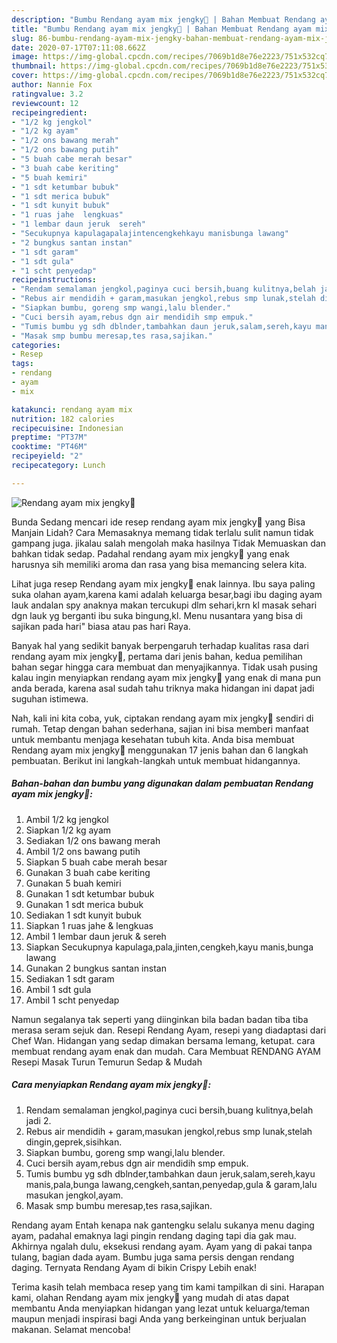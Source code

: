 ```yaml
---
description: "Bumbu Rendang ayam mix jengky🥘 | Bahan Membuat Rendang ayam mix jengky🥘 Yang Enak Banget"
title: "Bumbu Rendang ayam mix jengky🥘 | Bahan Membuat Rendang ayam mix jengky🥘 Yang Enak Banget"
slug: 86-bumbu-rendang-ayam-mix-jengky-bahan-membuat-rendang-ayam-mix-jengky-yang-enak-banget
date: 2020-07-17T07:11:08.662Z
image: https://img-global.cpcdn.com/recipes/7069b1d8e76e2223/751x532cq70/rendang-ayam-mix-jengky🥘-foto-resep-utama.jpg
thumbnail: https://img-global.cpcdn.com/recipes/7069b1d8e76e2223/751x532cq70/rendang-ayam-mix-jengky🥘-foto-resep-utama.jpg
cover: https://img-global.cpcdn.com/recipes/7069b1d8e76e2223/751x532cq70/rendang-ayam-mix-jengky🥘-foto-resep-utama.jpg
author: Nannie Fox
ratingvalue: 3.2
reviewcount: 12
recipeingredient:
- "1/2 kg jengkol"
- "1/2 kg ayam"
- "1/2 ons bawang merah"
- "1/2 ons bawang putih"
- "5 buah cabe merah besar"
- "3 buah cabe keriting"
- "5 buah kemiri"
- "1 sdt ketumbar bubuk"
- "1 sdt merica bubuk"
- "1 sdt kunyit bubuk"
- "1 ruas jahe  lengkuas"
- "1 lembar daun jeruk  sereh"
- "Secukupnya kapulagapalajintencengkehkayu manisbunga lawang"
- "2 bungkus santan instan"
- "1 sdt garam"
- "1 sdt gula"
- "1 scht penyedap"
recipeinstructions:
- "Rendam semalaman jengkol,paginya cuci bersih,buang kulitnya,belah jadi 2."
- "Rebus air mendidih + garam,masukan jengkol,rebus smp lunak,stelah dingin,geprek,sisihkan."
- "Siapkan bumbu, goreng smp wangi,lalu blender."
- "Cuci bersih ayam,rebus dgn air mendidih smp empuk."
- "Tumis bumbu yg sdh dblnder,tambahkan daun jeruk,salam,sereh,kayu manis,pala,bunga lawang,cengkeh,santan,penyedap,gula &amp; garam,lalu masukan jengkol,ayam."
- "Masak smp bumbu meresap,tes rasa,sajikan."
categories:
- Resep
tags:
- rendang
- ayam
- mix

katakunci: rendang ayam mix 
nutrition: 182 calories
recipecuisine: Indonesian
preptime: "PT37M"
cooktime: "PT46M"
recipeyield: "2"
recipecategory: Lunch

---
```



![Rendang ayam mix jengky🥘](https://img-global.cpcdn.com/recipes/7069b1d8e76e2223/751x532cq70/rendang-ayam-mix-jengky🥘-foto-resep-utama.jpg)

Bunda Sedang mencari ide resep rendang ayam mix jengky🥘 yang Bisa Manjain Lidah? Cara Memasaknya memang tidak terlalu sulit namun tidak gampang juga. jikalau salah mengolah maka hasilnya Tidak Memuaskan dan bahkan tidak sedap. Padahal rendang ayam mix jengky🥘 yang enak harusnya sih memiliki aroma dan rasa yang bisa memancing selera kita.

Lihat juga resep Rendang ayam mix jengky🥘 enak lainnya. Ibu saya paling suka olahan ayam,karena kami adalah keluarga besar,bagi ibu daging ayam lauk andalan spy anaknya makan tercukupi dlm sehari,krn kl masak sehari dgn lauk yg berganti ibu suka bingung,kl. Menu nusantara yang bisa di sajikan pada hari&#34; biasa atau pas hari Raya.

Banyak hal yang sedikit banyak berpengaruh terhadap kualitas rasa dari rendang ayam mix jengky🥘, pertama dari jenis bahan, kedua pemilihan bahan segar hingga cara membuat dan menyajikannya. Tidak usah pusing kalau ingin menyiapkan rendang ayam mix jengky🥘 yang enak di mana pun anda berada, karena asal sudah tahu triknya maka hidangan ini dapat jadi suguhan istimewa.


Nah, kali ini kita coba, yuk, ciptakan rendang ayam mix jengky🥘 sendiri di rumah. Tetap dengan bahan sederhana, sajian ini bisa memberi manfaat untuk membantu menjaga kesehatan tubuh kita. Anda bisa membuat Rendang ayam mix jengky🥘 menggunakan 17 jenis bahan dan 6 langkah pembuatan. Berikut ini langkah-langkah untuk membuat hidangannya.

<!--inarticleads1-->

##### Bahan-bahan dan bumbu yang digunakan dalam pembuatan Rendang ayam mix jengky🥘:

1. Ambil 1/2 kg jengkol
1. Siapkan 1/2 kg ayam
1. Sediakan 1/2 ons bawang merah
1. Ambil 1/2 ons bawang putih
1. Siapkan 5 buah cabe merah besar
1. Gunakan 3 buah cabe keriting
1. Gunakan 5 buah kemiri
1. Gunakan 1 sdt ketumbar bubuk
1. Gunakan 1 sdt merica bubuk
1. Sediakan 1 sdt kunyit bubuk
1. Siapkan 1 ruas jahe &amp; lengkuas
1. Ambil 1 lembar daun jeruk &amp; sereh
1. Siapkan Secukupnya kapulaga,pala,jinten,cengkeh,kayu manis,bunga lawang
1. Gunakan 2 bungkus santan instan
1. Sediakan 1 sdt garam
1. Ambil 1 sdt gula
1. Ambil 1 scht penyedap


Namun segalanya tak seperti yang diinginkan bila badan badan tiba tiba merasa seram sejuk dan. Resepi Rendang Ayam, resepi yang diadaptasi dari Chef Wan. Hidangan yang sedap dimakan bersama lemang, ketupat. cara membuat rendang ayam enak dan mudah. Cara Membuat RENDANG AYAM Resepi Masak Turun Temurun Sedap &amp; Mudah 

<!--inarticleads2-->

##### Cara menyiapkan Rendang ayam mix jengky🥘:

1. Rendam semalaman jengkol,paginya cuci bersih,buang kulitnya,belah jadi 2.
1. Rebus air mendidih + garam,masukan jengkol,rebus smp lunak,stelah dingin,geprek,sisihkan.
1. Siapkan bumbu, goreng smp wangi,lalu blender.
1. Cuci bersih ayam,rebus dgn air mendidih smp empuk.
1. Tumis bumbu yg sdh dblnder,tambahkan daun jeruk,salam,sereh,kayu manis,pala,bunga lawang,cengkeh,santan,penyedap,gula &amp; garam,lalu masukan jengkol,ayam.
1. Masak smp bumbu meresap,tes rasa,sajikan.


Rendang ayam Entah kenapa nak gantengku selalu sukanya menu daging ayam, padahal emaknya lagi pingin rendang daging tapi dia gak mau. Akhirnya ngalah dulu, eksekusi rendang ayam. Ayam yang di pakai tanpa tulang, bagian dada ayam. Bumbu juga sama persis dengan rendang daging. Ternyata Rendang Ayam di bikin Crispy Lebih enak! 

Terima kasih telah membaca resep yang tim kami tampilkan di sini. Harapan kami, olahan Rendang ayam mix jengky🥘 yang mudah di atas dapat membantu Anda menyiapkan hidangan yang lezat untuk keluarga/teman maupun menjadi inspirasi bagi Anda yang berkeinginan untuk berjualan makanan. Selamat mencoba!
